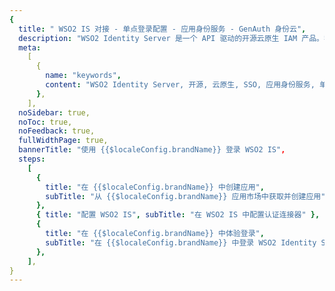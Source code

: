 ```yaml
---
{
  title: " WSO2 IS 对接 - 单点登录配置 - 应用身份服务 - GenAuth 身份云",
  description: "WSO2 Identity Server 是一个 API 驱动的开源云原生 IAM 产品。我们的开发人员优先方法可帮助企业显着降低成本、实现 IAM 和 CIAM 功能的现代化和整合、节省开发人员时间并加快上市时间。",
  meta:
    [
      {
        name: "keywords",
        content: "WSO2 Identity Server, 开源, 云原生, SSO, 应用身份服务, 单点登录配置, Authing身份云",
      },
    ],
  noSidebar: true,
  noToc: true,
  noFeedback: true,
  fullWidthPage: true,
  bannerTitle: "使用 {{$localeConfig.brandName}} 登录 WSO2 IS",
  steps:
    [
      {
        title: "在 {{$localeConfig.brandName}} 中创建应用",
        subTitle: "从 {{$localeConfig.brandName}} 应用市场中获取并创建应用",
      },
      { title: "配置 WSO2 IS", subTitle: "在 WSO2 IS 中配置认证连接器" },
      {
        title: "在 {{$localeConfig.brandName}} 中体验登录",
        subTitle: "在 {{$localeConfig.brandName}} 中登录 WSO2 Identity Server",
      },
    ],
}
---
```


<IntegrationDetail/>
